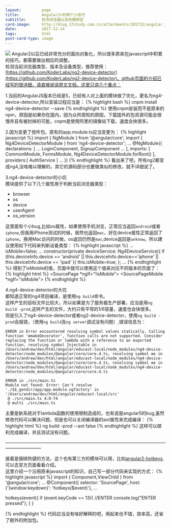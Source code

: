 ```yaml
---
layout:         page
title:          Angular2+的两个小技巧
subtitle:       检测浏览器以及热键绑定
card-image:     http://blog.17study.com.cn/attachments/201712/angular.jpeg
date:           2017-12-14
tags:           html
post-card-type: image
---
```

![](http://blog.17study.com.cn/attachments/201712/angular.jpeg)
Angular2以后已经非常充分的面向对象化，所以很多原来在javascript中积累的技巧，都需要做出相应的调整。  
检测当前浏览器类型、版本及设备类型，推荐使用：[https://github.com/KoderLabs/ng2-device-detector](https://github.com/KoderLabs/ng2-device-detector)。github页面的介绍已经写的很详细，请直接阅读原文文档。这里只讲几个重点：

1.当前的AngularJS版本已经是5，已经有人对上面的模块做了优化，更名为ng4-device-detector,所以安装过程应当是：
{% highlight bash %}
cnpm install ng4-device-detector --save
{% endhighlight %}
 使用cnpm安装而不是原来的npm，原因是如果你在国内，因为众所周知的原因，下载国外的包资源可能会很慢并且有被封掉的可能，cnpm是使用阿里的镜像站下载，速度会快很多。
 
2.因为变更了控件包，原有的app.module.ts应当变更为：
{% highlight javascript %}
  import { NgModule } from '@angular/core';
  import { Ng4DeviceDetectorModule } from 'ng4-device-detector';
  ...
  @NgModule({
    declarations: [
      ...
      LoginComponent,
      SignupComponent
      ...
    ],
    imports: [
      CommonModule,
      FormsModule,
      Ng4DeviceDetectorModule.forRoot()
    ],
    providers:[
      AuthService
    ]
    ...
  })
{% endhighlight %}
看出来了吧，所有ng2都变成ng4,没啥难以理解的，其它的源码部分也要做类似的修改，就不详细说了。

3.ng4-device-detector的小坑  
模块提供了以下几个属性用于判断当前浏览器类型：
 * browser
 * os
 * device
 * userAgent
 * os_version
 
这里面有个小bug,比如os属性，如果使用手机浏览，正常应当返回`android`或者`iphone`,但我用iPhone测试的时候，居然也返回`mac`，好在device属性正常返回了`iphone`。换用Mac访问的时候，os返回仍然是`mac`,device返回是`unknow`。所以建议使用如下代码来判断设备类型：
{% highlight javascript %}
	...
  isMobile=false;
	...
  constructor(private deviceService: Ng4DeviceService){
    if (this.deviceInfo.device == 'android' || 
        this.deviceInfo.device=='iphone' ||
        this.deviceInfo.device == 'ipad' ){
      this.isMobile=true;
    };
	...
{% endhighlight %}
得到了isMobile的值，页面中就可以使用这个值来对应不同版本的页面了：
{% highlight html %}
<SourcePage *ngIf="!isMobile"></SourcePage>
<SourcePageMobile *ngIf="isMobile"></SourcePageMobile>
{% endhighlight %}

4.ng4-device-detector的大坑  
都知道正常的ng4项目编译，是使用`ng build`命令。  
这样产生的目标文件比较大，所以如果是为了服务器生产部署，应当是用`ng build -prod`,这样产生的文件，大约只有平常的1/6容量，速度也会快很多。  
但是引入了ng4-device-detector或者ng2-device-detector，使用`ng build -prod`会报错，（使用`ng build`及`ng server`调试没有问题）,错误信息为：
```
ERROR in Error encountered resolving symbol values statically. Calling function 'ɵmakeDecorator', function calls are not supported. Consider replacing the function or lambda with a reference to an exported function, resolving symbol Injectable in /Users/andrew/dev/html/angular/educast-local/node_modules/ng4-device-detector/node_modules/@angular/core/core.d.ts, resolving symbol ɵe in /Users/andrew/dev/html/angular/educast-local/node_modules/ng4-device-detector/node_modules/@angular/core/core.d.ts, resolving symbol ɵe in /Users/andrew/dev/html/angular/educast-local/node_modules/ng4-device-detector/node_modules/@angular/core/core.d.ts

ERROR in ./src/main.ts
Module not found: Error: Can't resolve './$$_gendir/app/app.module.ngfactory' in '/Users/andrew/dev/html/angular/educast-local/src'
 @ ./src/main.ts 4:0-74
 @ multi ./src/main.ts
```
主要是新系统对于lambda函数的使用限制造成的，也有说是angular5的bug,虽然修改代码可以解决问题，但是也可以关闭编译器的aot属性来完成编译：
{% highlight html %}
ng build -prod --aot false
{% endhighlight %}
这样可以顺利完成编译，并且测试没有问题。

————————————————————————————————————————————

接着是捆绑热键的方法，这个也有第三方的模块可以用，比如[angular2-hotkeys](https://www.npmjs.com/package/angular2-hotkeys),可以去官方页面看看介绍。  
这里介绍一个沿用原来javascript的知识，自己写一部分代码来实现的方式：
{% highlight javascript %}
import { Component,ViewChild  } from '@angular/core';
	...
@Component({
  selector: 'SourcePage',
  host: {'(window:keydown)': 'hotkeys($event)'},
	...


  hotkeys(event){
    if (event.keyCode == 13){  //ENTER
      console.log("ENTER pressed");
    }
  }
	
{% endhighlight %}
代码应当没有啥好解释的吧，用起来也不错，效率高，还省了额外的附加包。



